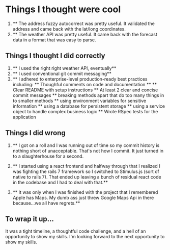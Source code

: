 # Things I thought were cool

1.  ** The address fuzzy autocorrect was pretty useful.  It validated the address and came back with the lat/long coordinates.
2.  ** The weather API was pretty useful.  It came back with the forecast data in a format that was easy to parse.

## Things I thought I did correctly

1.  ** I used the right right weather API, eventually**
2.  ** I used conventional git commit messaging**
3.  ** I adhered to enterprise-level production-ready best practices including:
** Thoughful comments on code and documentation **
** Clear README with setup instructions
** At least 2 clear and concise commit messages
** breaking methods apart that do too many things in to smaller methods
** using environment variables for sensitive information
** using a database for persistent storage
** using a service object to handle complex business logic
** Wrote RSpec tests for the application

## Things I did wrong

1.  ** I got on a roll and I was running out of time so my commit history is nothing short of unacceptable. That's not how I commit. It just turned in to a slaughterhouse for a second.

2.  ** I started using a react frontend and halfway through that I realized I was fighting the rails 7 framework so I switched to Stimulus.js (sort of native to rails 7).  That ended up leaving a bunch of residual react code in the codebase and I had to deal with that.**

3.  ** It was only when I was finished with the project that I remembered Apple has Maps.  My dumb ass just threw Google Maps Api in there because...we all have regrets.**


## To wrap it up...
It was a tight timeline, a thoughtful code challenge, and a hell of an opportunity to show my skills.  I'm looking forward to the next opportunity to show my skills.   


